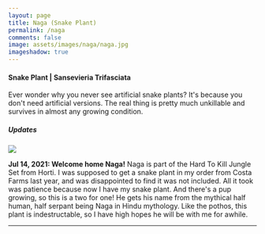 ```yaml
---
layout: page
title: Naga (Snake Plant)
permalink: /naga
comments: false
image: assets/images/naga/naga.jpg
imageshadow: true
---
```


#### Snake Plant | Sansevieria Trifasciata

Ever wonder why you never see artificial snake plants? It's because you don't need artificial versions. The real thing is pretty much unkillable and survives in almost any growing condition.

##### Updates

<img class="figure-img" src="{{site.baseurl}}/assets/images/naga/naga-jul20-21.jpg">

**Jul 14, 2021: Welcome home Naga!** Naga is part of the Hard To Kill Jungle Set from Horti. I was supposed to get a snake plant in my order from Costa Farms last year, and was disappointed to find it was not included.  All it took was patience because now I have my snake plant. And there's a pup growing, so this is a two for one! He gets his name from the mythical half human, half serpant being Naga in Hindu mythology.  Like the pothos, this plant is indestructable, so I have high hopes he will be with me for awhile. 
<hr/>   